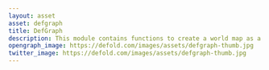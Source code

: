 ```yaml
---
layout: asset
asset: defgraph
title: DefGraph
description: This module contains functions to create a world map as a shape of a graph and the ability to manipulate it at any time, easily see debug drawing of this graph and move game objects inside of this graph with utilizing auto pathfinder.
opengraph_image: https://defold.com/images/assets/defgraph-thumb.jpg
twitter_image: https://defold.com/images/assets/defgraph-thumb.jpg
---
```

